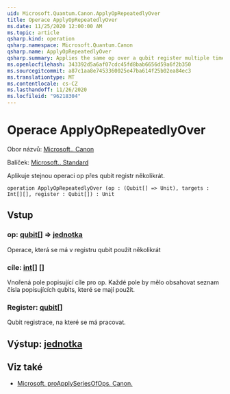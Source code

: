 ```yaml
---
uid: Microsoft.Quantum.Canon.ApplyOpRepeatedlyOver
title: Operace ApplyOpRepeatedlyOver
ms.date: 11/25/2020 12:00:00 AM
ms.topic: article
qsharp.kind: operation
qsharp.namespace: Microsoft.Quantum.Canon
qsharp.name: ApplyOpRepeatedlyOver
qsharp.summary: Applies the same op over a qubit register multiple times.
ms.openlocfilehash: 343392d5a6af07cdc45fd8bab6656d59a6f2b350
ms.sourcegitcommit: a87c1aa8e7453360025e47ba614f25b02ea84ec3
ms.translationtype: MT
ms.contentlocale: cs-CZ
ms.lasthandoff: 11/26/2020
ms.locfileid: "96218304"
---
```

# <a name="applyoprepeatedlyover-operation"></a>Operace ApplyOpRepeatedlyOver

Obor názvů: [Microsoft.. Canon](xref:Microsoft.Quantum.Canon)

Balíček: [Microsoft.. Standard](https://nuget.org/packages/Microsoft.Quantum.Standard)


Aplikuje stejnou operaci op přes qubit registr několikrát.

```qsharp
operation ApplyOpRepeatedlyOver (op : (Qubit[] => Unit), targets : Int[][], register : Qubit[]) : Unit
```


## <a name="input"></a>Vstup

### <a name="op--qubit--unit"></a>op: [qubit](xref:microsoft.quantum.lang-ref.qubit)[] => [jednotka](xref:microsoft.quantum.lang-ref.unit) 

Operace, která se má v registru qubit použít několikrát


### <a name="targets--int"></a>cíle: [int](xref:microsoft.quantum.lang-ref.int)[] []

Vnořená pole popisující cíle pro op. Každé pole by mělo obsahovat seznam čísla popisujících qubits, které se mají použít.


### <a name="register--qubit"></a>Register: [qubit](xref:microsoft.quantum.lang-ref.qubit)[]

Qubit registrace, na které se má pracovat.



## <a name="output--unit"></a>Výstup: [jednotka](xref:microsoft.quantum.lang-ref.unit)



## <a name="see-also"></a>Viz také

- [Microsoft. proApplySeriesOfOps. Canon.](xref:Microsoft.Quantum.Canon.ApplySeriesOfOps)